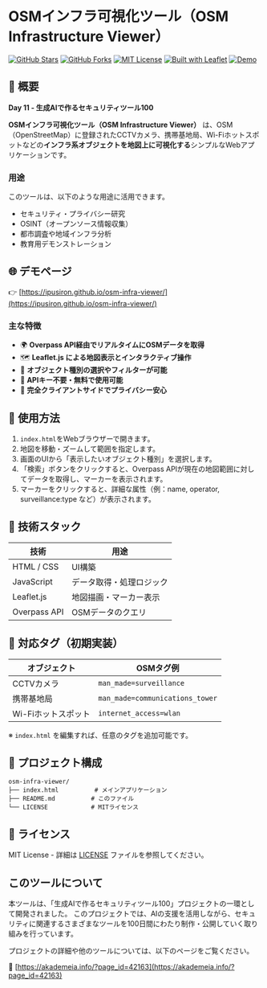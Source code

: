 # OSMインフラ可視化ツール（OSM Infrastructure Viewer）

[![GitHub Stars](https://img.shields.io/github/stars/ipusiron/osm-infra-viewer?style=social)](https://github.com/ipusiron/osm-infra-viewer/stargazers)
[![GitHub Forks](https://img.shields.io/github/forks/ipusiron/osm-infra-viewer?style=social)](https://github.com/ipusiron/osm-infra-viewer/network/members)
[![MIT License](https://img.shields.io/badge/license-MIT-green)](https://opensource.org/licenses/MIT)
[![Built with Leaflet](https://img.shields.io/badge/Built%20with-Leaflet-1e90ff)](https://leafletjs.com/)
[![Demo](https://img.shields.io/badge/Demo-View-blue)](https://ipusiron.github.io/osm-infra-viewer/)

## 📌 概要

**Day 11 - 生成AIで作るセキュリティツール100**

**OSMインフラ可視化ツール（OSM Infrastructure Viewer）** は、OSM（OpenStreetMap）に登録されたCCTVカメラ、携帯基地局、Wi-Fiホットスポットなどの**インフラ系オブジェクトを地図上に可視化する**シンプルなWebアプリケーションです。

### 用途

このツールは、以下のような用途に活用できます。

- セキュリティ・プライバシー研究
- OSINT（オープンソース情報収集）
- 都市調査や地域インフラ分析
- 教育用デモンストレーション

## 🌐 デモページ

👉 [https://ipusiron.github.io/osm-infra-viewer/](https://ipusiron.github.io/osm-infra-viewer/)

### 主な特徴

- 🌍 **Overpass API経由でリアルタイムにOSMデータを取得**
- 🗺️ **Leaflet.js による地図表示とインタラクティブ操作**
- 🔎 **オブジェクト種別の選択やフィルターが可能**
- 🔐 **APIキー不要・無料で使用可能**
- 🧠 **完全クライアントサイドでプライバシー安心**

## 🚀 使用方法

1. `index.html`をWebブラウザーで開きます。
2. 地図を移動・ズームして範囲を指定します。
3. 画面のUIから「表示したいオブジェクト種別」を選択します。
4. 「検索」ボタンをクリックすると、Overpass APIが現在の地図範囲に対してデータを取得し、マーカーを表示されます。
5. マーカーをクリックすると、詳細な属性（例：name, operator, surveillance:type など）が表示されます。

## 🔧 技術スタック
| 技術         | 用途                            |
|--------------|---------------------------------|
| HTML / CSS   | UI構築                          |
| JavaScript   | データ取得・処理ロジック        |
| Leaflet.js   | 地図描画・マーカー表示           |
| Overpass API | OSMデータのクエリ                |

## 🧩 対応タグ（初期実装）
| オブジェクト        | OSMタグ例                             |
|---------------------|----------------------------------------|
| CCTVカメラ          | `man_made=surveillance`               |
| 携帯基地局          | `man_made=communications_tower`       |
| Wi-Fiホットスポット | `internet_access=wlan`               |

※ `index.html` を編集すれば、任意のタグを追加可能です。

## 📁 プロジェクト構成

```
osm-infra-viewer/
├── index.html          # メインアプリケーション
├── README.md          # このファイル
└── LICENSE            # MITライセンス
```

## 📄 ライセンス

MIT License - 詳細は [LICENSE](LICENSE) ファイルを参照してください。

## このツールについて

本ツールは、「生成AIで作るセキュリティツール100」プロジェクトの一環として開発されました。 このプロジェクトでは、AIの支援を活用しながら、セキュリティに関連するさまざまなツールを100日間にわたり制作・公開していく取り組みを行っています。

プロジェクトの詳細や他のツールについては、以下のページをご覧ください。

🔗 [https://akademeia.info/?page_id=42163](https://akademeia.info/?page_id=42163)
